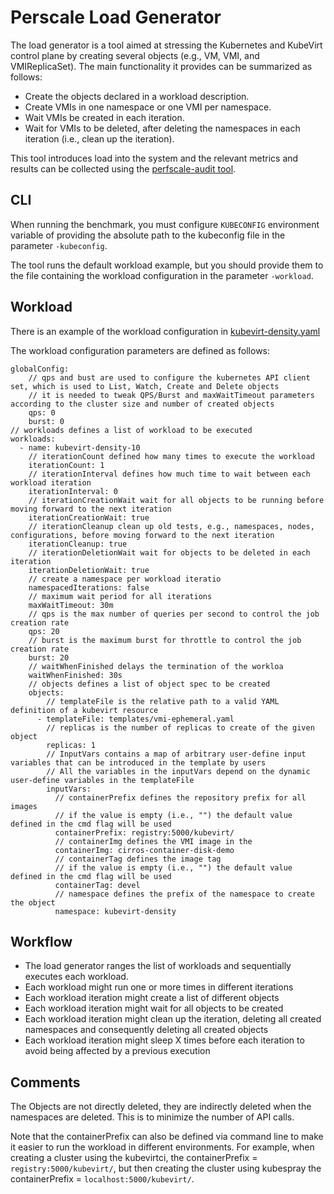 # Perscale Load Generator

The load generator is a tool aimed at stressing the Kubernetes and KubeVirt control plane by creating several objects (e.g., VM, VMI, and VMIReplicaSet). The main functionality it provides can be summarized as follows:
- Create the objects declared in a workload description.
- Create VMIs in one namespace or one VMI per namespace.
- Wait VMIs be created in each iteration.
- Wait for VMIs to be deleted, after deleting the namespaces in each iteration (i.e., clean up the iteration).

This tool introduces load into the system and the relevant metrics and results can be collected using the [perfscale-audit tool](https://github.com/kubevirt/kubevirt/tree/main/tools/perfscale-audit).

## CLI
When running the benchmark, you must configure `KUBECONFIG` environment variable of providing the absolute path to the kubeconfig file in the parameter `-kubeconfig`.

The tool runs the default workload example, but you should provide them to the file containing the workload configuration in the parameter `-workload`.

## Workload
There is an example of the workload configuration in [kubevirt-density.yaml](tools/perfscale-load-generator/examples/workload/kubevirt-density/kubevirt-density.yaml)

The workload configuration parameters are defined as follows:
```
globalConfig:
    // qps and bust are used to configure the kubernetes API client set, which is used to List, Watch, Create and Delete objects
    // it is needed to tweak QPS/Burst and maxWaitTimeout parameters according to the cluster size and number of created objects
    qps: 0
    burst: 0
// workloads defines a list of workload to be executed
workloads:
  - name: kubevirt-density-10
    // iterationCount defined how many times to execute the workload
    iterationCount: 1
    // iterationInterval defines how much time to wait between each workload iteration
    iterationInterval: 0
    // iterationCreationWait wait for all objects to be running before moving forward to the next iteration
    iterationCreationWait: true
    // iterationCleanup clean up old tests, e.g., namespaces, nodes, configurations, before moving forward to the next iteration
    iterationCleanup: true
    // iterationDeletionWait wait for objects to be deleted in each iteration
    iterationDeletionWait: true
    // create a namespace per workload iteratio
    namespacedIterations: false   
    // maximum wait period for all iterations
    maxWaitTimeout: 30m
    // qps is the max number of queries per second to control the job creation rate
    qps: 20
    // burst is the maximum burst for throttle to control the job creation rate
    burst: 20
    // waitWhenFinished delays the termination of the workloa
    waitWhenFinished: 30s
    // objects defines a list of object spec to be created
    objects:
        // templateFile is the relative path to a valid YAML definition of a kubevirt resource
      - templateFile: templates/vmi-ephemeral.yaml
        // replicas is the number of replicas to create of the given object
        replicas: 1
        // InputVars contains a map of arbitrary user-define input variables that can be introduced in the template by users
        // All the variables in the inputVars depend on the dynamic user-define variables in the templateFile
        inputVars:
          // containerPrefix defines the repository prefix for all images
          // if the value is empty (i.e., "") the default value defined in the cmd flag will be used
          containerPrefix: registry:5000/kubevirt/
          // containerImg defines the VMI image in the 
          containerImg: cirros-container-disk-demo
          // containerTag defines the image tag
          // if the value is empty (i.e., "") the default value defined in the cmd flag will be used
          containerTag: devel
          // namespace defines the prefix of the namespace to create the object
          namespace: kubevirt-density
```

## Workflow
- The load generator ranges the list of workloads and sequentially executes each workload.
- Each workload might run one or more times in different iterations
- Each workload iteration might create a list of different objects
- Each workload iteration might wait for all objects to be created
- Each workload iteration might clean up the iteration, deleting all created namespaces and consequently deleting all created objects
- Each workload iteration might sleep X times before each iteration to avoid being affected by a previous execution

## Comments
The Objects are not directly deleted, they are indirectly deleted when the namespaces are deleted.
This is to minimize the number of API calls.

Note that the containerPrefix can also be defined via command line to make it easier to run the workload in different environments. For example, when creating a cluster using the kubevirtci, the containerPrefix = `registry:5000/kubevirt/`, but then creating the cluster using kubespray the containerPrefix = `localhost:5000/kubevirt/`.